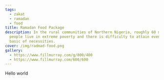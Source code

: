 ```yaml
---
tags:
  - zakat
  - ramadan
  - food
title: Ramadan Food Package
description: In the rural communities of Northern Nigeria, roughly 60 million
  people live in extreme poverty and there is difficulty to attain even the
  basic of necessities.
cover: /img/radmad-food.png
gallery:
  - https://www.fillmurray.com/g/800/400
  - https://www.fillmurray.com/600/600
---
```

Hello world